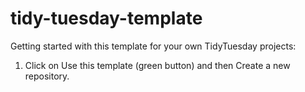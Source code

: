 # tidy-tuesday-template

Getting started with this template for your own TidyTuesday projects:

1. Click on Use this template (green button) and then Create a new repository.
